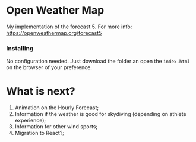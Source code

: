 # Open Weather Map

My implementation of the forecast 5. For more info: https://openweathermap.org/forecast5

### Installing
No configuration needed. Just download the folder an open the `index.html` on the browser of your preference.

# What is next?
1. Animation on the Hourly Forecast;
2. Information if the weather is good for skydiving (depending on athlete experience);
3. Information for other wind sports;
4. Migration to React?;
